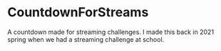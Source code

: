 # CountdownForStreams
A countdown made for streaming challenges. I made this back in 2021 spring when we had a streaming challenge at school.
